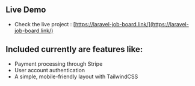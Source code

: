 

## Live Demo



- Check the live project :  [https://laravel-job-board.link/](https://laravel-job-board.link/)

## Included currently are features like:

- Payment processing through Stripe
- User account authentication
- A simple, mobile-friendly layout with TailwindCSS



